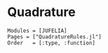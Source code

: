 
# Quadrature


```@autodocs
Modules = [JUFELIA]
Pages = ["QuadratureRules.jl"]
Order   = [:type, :function]
```